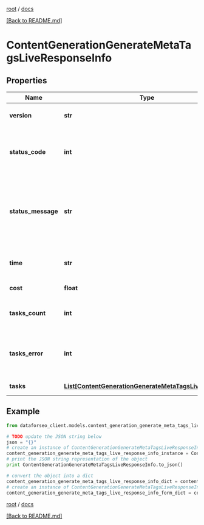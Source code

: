 [root](./../ "root") / [docs](./ "docs")

[[Back to README.md]](./../README.md "[Back to README.md]")

# ContentGenerationGenerateMetaTagsLiveResponseInfo

## Properties

Name | Type | Description | Notes
------------ | ------------- | ------------- | -------------
**version** | **str** | the current version of the API | [optional]
**status_code** | **int** | general status code you can find the full list of the response codes here | [optional]
**status_message** | **str** | general informational message you can find the full list of general informational messages here | [optional]
**time** | **str** | total execution time, seconds | [optional]
**cost** | **float** | total tasks cost, USD | [optional]
**tasks_count** | **int** | the number of tasks in the tasks array | [optional]
**tasks_error** | **int** | the number of tasks in the tasks array returned with an error | [optional]
**tasks** | [**List[ContentGenerationGenerateMetaTagsLiveTaskInfo]**](ContentGenerationGenerateMetaTagsLiveTaskInfo.md) | array of tasks | [optional]

## Example

```python
from dataforseo_client.models.content_generation_generate_meta_tags_live_response_info import ContentGenerationGenerateMetaTagsLiveResponseInfo

# TODO update the JSON string below
json = "{}"
# create an instance of ContentGenerationGenerateMetaTagsLiveResponseInfo from a JSON string
content_generation_generate_meta_tags_live_response_info_instance = ContentGenerationGenerateMetaTagsLiveResponseInfo.from_json(json)
# print the JSON string representation of the object
print ContentGenerationGenerateMetaTagsLiveResponseInfo.to_json()

# convert the object into a dict
content_generation_generate_meta_tags_live_response_info_dict = content_generation_generate_meta_tags_live_response_info_instance.to_dict()
# create an instance of ContentGenerationGenerateMetaTagsLiveResponseInfo from a dict
content_generation_generate_meta_tags_live_response_info_form_dict = content_generation_generate_meta_tags_live_response_info.from_dict(content_generation_generate_meta_tags_live_response_info_dict)
```

  

[root](./../ "root") / [docs](./ "docs")

[[Back to README.md]](./../README.md "[Back to README.md]")